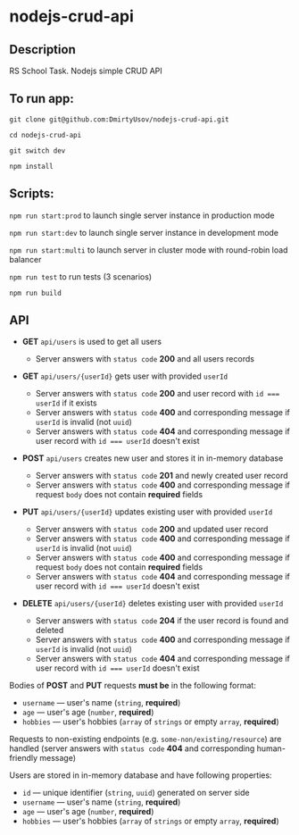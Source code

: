 # nodejs-crud-api

## Description

RS School Task. Nodejs simple CRUD API

## To run app:

`git clone git@github.com:DmirtyUsov/nodejs-crud-api.git`

`cd nodejs-crud-api`

`git switch dev`

`npm install`

## Scripts:

`npm run start:prod` to launch single server instance in production mode

`npm run start:dev` to launch single server instance in development mode

`npm run start:multi` to launch server in cluster mode with round-robin load balancer

`npm run test` to run tests (3 scenarios)

`npm run build`
## API

- **GET** `api/users` is used to get all users
  - Server answers with `status code` **200** and all users records
- **GET** `api/users/{userId}` gets user with provided `userId`
  - Server answers with `status code` **200** and user record with `id === userId` if it exists
  - Server answers with `status code` **400** and corresponding message if `userId` is invalid (not `uuid`)
  - Server answers with `status code` **404** and corresponding message if user record with `id === userId` doesn't exist
- **POST** `api/users` creates new user and stores it in in-memory database

  - Server answers with `status code` **201** and newly created user record
  - Server answers with `status code` **400** and corresponding message if request `body` does not contain **required** fields

- **PUT** `api/users/{userId}` updates existing user with provided `userId`

  - Server answers with `status code` **200** and updated user record
  - Server answers with `status code` **400** and corresponding message if `userId` is invalid (not `uuid`)
  - Server answers with `status code` **400** and corresponding message if request `body` does not contain **required** fields
  - Server answers with `status code` **404** and corresponding message if user record with `id === userId` doesn't exist

- **DELETE** `api/users/{userId}` deletes existing user with provided `userId`
  - Server answers with `status code` **204** if the user record is found and deleted
  - Server answers with `status code` **400** and corresponding message if `userId` is invalid (not `uuid`)
  - Server answers with `status code` **404** and corresponding message if user record with `id === userId` doesn't exist

Bodies of **POST** and **PUT** requests **must be** in the following format:

- `username` — user's name (`string`, **required**)
- `age` — user's age (`number`, **required**)
- `hobbies` — user's hobbies (`array` of `strings` or empty `array`, **required**)

Requests to non-existing endpoints (e.g. `some-non/existing/resource`) are handled (server answers with `status code` **404** and corresponding human-friendly message)

Users are stored in in-memory database and have following properties:

- `id` — unique identifier (`string`, `uuid`) generated on server side
- `username` — user's name (`string`, **required**)
- `age` — user's age (`number`, **required**)
- `hobbies` — user's hobbies (`array` of `strings` or empty `array`, **required**)
